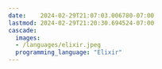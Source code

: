```yaml
---
date:    2024-02-29T21:07:03.006780-07:00
lastmod: 2024-02-29T21:20:30.694524-07:00
cascade:
  images:
  - /languages/elixir.jpeg
  programming_language: "Elixir"
---
```

